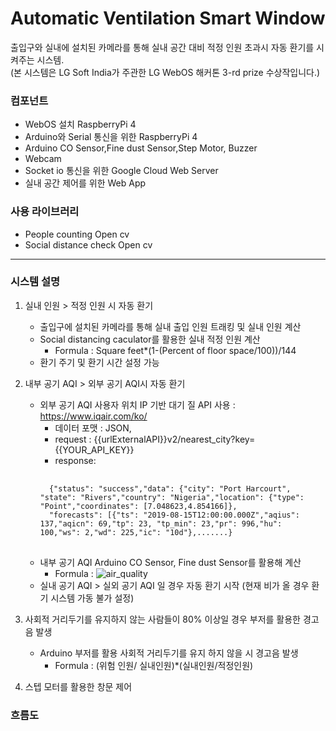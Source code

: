 Automatic Ventilation Smart Window
===================================
출입구와 실내에 설치된 카메라를 통해 실내 공간 대비 적정 인원 초과시 자동 환기를 시켜주는 시스템.      
(본 시스템은 LG Soft India가 주관한 LG WebOS 해커톤 3-rd prize 수상작입니다.)

### 컴포넌트
+ WebOS 설치 RaspberryPi 4
+ Arduino와 Serial 통신을 위한 RaspberryPi 4
+ Arduino CO Sensor,Fine dust Sensor,Step Motor, Buzzer
+ Webcam 
+ Socket io 통신을 위한 Google Cloud Web Server
+ 실내 공간 제어를 위한 Web App

### 사용 라이브러리
+ People counting Open cv
+ Social distance check Open cv

<hr/>

### 시스템 설명
1. 실내 인원 > 적정 인원 시 자동 환기 
    - 출입구에 설치된 카메라를 통해 실내 출입 인원 트래킹 및 실내 인원 계산
    - Social distancing caculator를 활용한 실내 적정 인원 계산
        - Formula : Square feet*(1-(Percent of floor space/100))/144
    - 환기 주기 및 환기 시간 설정 가능

2. 내부 공기 AQI > 외부 공기 AQI시 자동 환기
    + 외부 공기 AQI 사용자 위치 IP 기반 대기 질 API 사용 : <https://www.iqair.com/ko/>
        + 데이터 포맷 : JSON,
        + request : {{urlExternalAPI}}v2/nearest_city?key={{YOUR_API_KEY}}
        + response:
        <pre>
        <code>
        {"status": "success","data": {"city": "Port Harcourt", "state": "Rivers","country": "Nigeria","location": {"type": "Point","coordinates": [7.048623,4.854166]},
        "forecasts": [{"ts": "2019-08-15T12:00:00.000Z","aqius": 137,"aqicn": 69,"tp": 23, "tp_min": 23,"pr": 996,"hu": 100,"ws": 2,"wd": 225,"ic": "10d"},.......}
      </code>
      </pre>
    + 내부 공기 AQI Arduino CO Sensor, Fine dust Sensor를 활용해 계산
        + Formula : ![air_quality](https://user-images.githubusercontent.com/58390757/99180432-9e8ca980-2769-11eb-9043-d5f195a83f3a.PNG)
    + 실내 공기 AQI > 실외 공기 AQI 일 경우 자동 환기 시작 (현재 비가 올 경우 환기 시스템 가동 불가 설정)

3. 사회적 거리두기를 유지하지 않는 사람들이 80% 이상일 경우 부저를 활용한 경고음 발생
    + Arduino 부저를 활용 사회적 거리두기를 유지 하지 않을 시 경고음 발생
        + Formula : (위험 인원/ 실내인원)*(실내인원/적정인원)

4. 스텝 모터를 활용한 창문 제어


### 흐름도
